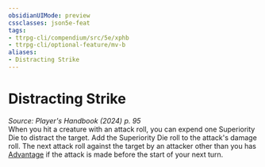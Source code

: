 ```yaml
---
obsidianUIMode: preview
cssclasses: json5e-feat
tags:
- ttrpg-cli/compendium/src/5e/xphb
- ttrpg-cli/optional-feature/mv-b
aliases:
- Distracting Strike
---
```

# Distracting Strike
*Source: Player's Handbook (2024) p. 95*  
When you hit a creature with an attack roll, you can expend one Superiority Die to distract the target. Add the Superiority Die roll to the attack's damage roll. The next attack roll against the target by an attacker other than you has [Advantage](Інструменти%20ДМ/CLI/rules/variant-rules/advantage-xphb.md) if the attack is made before the start of your next turn.